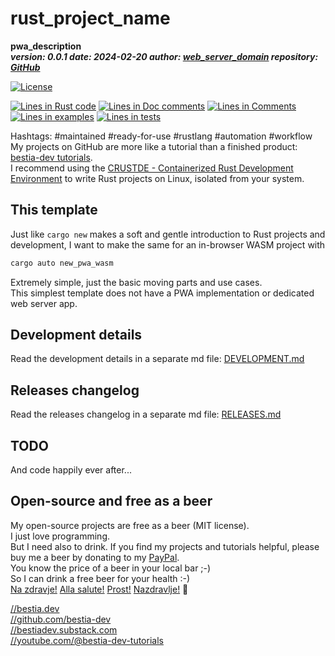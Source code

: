 [//]: # (auto_md_to_doc_comments segment start A)

# rust_project_name

[//]: # (auto_cargo_toml_to_md start)

**pwa_description**  
***version: 0.0.1 date: 2024-02-20 author: [web_server_domain](https://web_server_domain) repository: [GitHub](project_repository)***  

[//]: # (auto_cargo_toml_to_md end)

 [![License](https://img.shields.io/badge/license-MIT-blue.svg)](project_repository/blob/master/LICENSE)

[//]: # (auto_lines_of_code start)

[![Lines in Rust code](https://img.shields.io/badge/Lines_in_Rust-361-green.svg)](https://github.com/automation-tasks-rs/rust_project_name/)
[![Lines in Doc comments](https://img.shields.io/badge/Lines_in_Doc_comments-70-blue.svg)](https://github.com/automation-tasks-rs/rust_project_name/)
[![Lines in Comments](https://img.shields.io/badge/Lines_in_comments-68-purple.svg)](https://github.com/automation-tasks-rs/rust_project_name/)
[![Lines in examples](https://img.shields.io/badge/Lines_in_examples-0-yellow.svg)](https://github.com/automation-tasks-rs/rust_project_name/)
[![Lines in tests](https://img.shields.io/badge/Lines_in_tests-16-orange.svg)](https://github.com/automation-tasks-rs/rust_project_name/)

[//]: # (auto_lines_of_code end)

Hashtags: #maintained #ready-for-use #rustlang #automation #workflow  
My projects on GitHub are more like a tutorial than a finished product: [bestia-dev tutorials](https://github.com/bestia-dev/tutorials_rust_wasm).  
I recommend using the [CRUSTDE - Containerized Rust Development Environment](https://github.com/CRUSTDE-ContainerizedRustDevEnv/crustde_cnt_img_pod) to write Rust projects on Linux, isolated from your system.  

## This template

Just like `cargo new` makes a soft and gentle introduction to Rust projects and development, I want to make the same for an in-browser WASM project with 

```bash
cargo auto new_pwa_wasm
```

Extremely simple, just the basic moving parts and use cases.  
This simplest template does not have a PWA implementation or dedicated web server app.

## Development details

Read the development details in a separate md file:
[DEVELOPMENT.md](DEVELOPMENT.md)

## Releases changelog

Read the releases changelog in a separate md file:
[RELEASES.md](RELEASES.md)

## TODO

And code happily ever after...

## Open-source and free as a beer

My open-source projects are free as a beer (MIT license).  
I just love programming.  
But I need also to drink. If you find my projects and tutorials helpful, please buy me a beer by donating to my [PayPal](https://paypal.me/LucianoBestia).  
You know the price of a beer in your local bar ;-)  
So I can drink a free beer for your health :-)  
[Na zdravje!](https://translate.google.com/?hl=en&sl=sl&tl=en&text=Na%20zdravje&op=translate) [Alla salute!](https://dictionary.cambridge.org/dictionary/italian-english/alla-salute) [Prost!](https://dictionary.cambridge.org/dictionary/german-english/prost) [Nazdravlje!](https://matadornetwork.com/nights/how-to-say-cheers-in-50-languages/) 🍻

[//bestia.dev](https://bestia.dev)  
[//github.com/bestia-dev](https://github.com/bestia-dev)  
[//bestiadev.substack.com](https://bestiadev.substack.com)  
[//youtube.com/@bestia-dev-tutorials](https://youtube.com/@bestia-dev-tutorials)  

[//]: # (auto_md_to_doc_comments segment end A)
